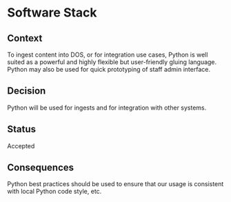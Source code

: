 # Software Stack

## Context

To ingest content into DOS, or for integration use cases, Python is well suited as a powerful and highly 
flexible but user-friendly gluing language. Python may also be used for quick prototyping of staff admin
interface.


## Decision

Python will be used for ingests and for integration with other systems.

## Status

Accepted

## Consequences

Python best practices should be used to ensure that our usage is consistent with local
Python code style, etc.